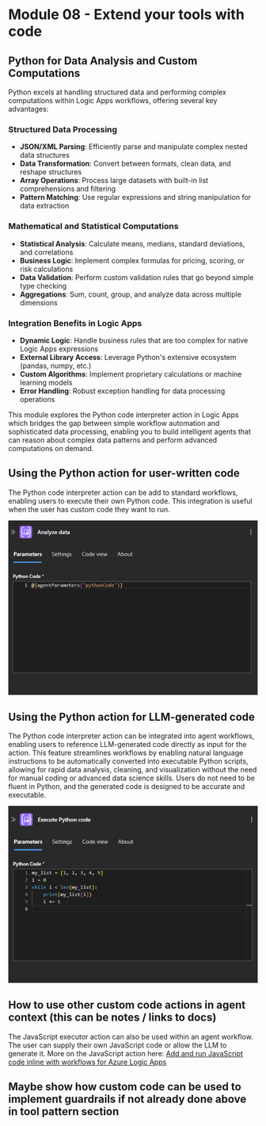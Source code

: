 # Module 08 - Extend your tools with code

## Python for Data Analysis and Custom Computations

Python excels at handling structured data and performing complex computations within Logic Apps workflows, offering several key advantages:

### **Structured Data Processing**
- **JSON/XML Parsing**: Efficiently parse and manipulate complex nested data structures
- **Data Transformation**: Convert between formats, clean data, and reshape structures
- **Array Operations**: Process large datasets with built-in list comprehensions and filtering
- **Pattern Matching**: Use regular expressions and string manipulation for data extraction

### **Mathematical and Statistical Computations**
- **Statistical Analysis**: Calculate means, medians, standard deviations, and correlations
- **Business Logic**: Implement complex formulas for pricing, scoring, or risk calculations
- **Data Validation**: Perform custom validation rules that go beyond simple type checking
- **Aggregations**: Sum, count, group, and analyze data across multiple dimensions

### **Integration Benefits in Logic Apps**
- **Dynamic Logic**: Handle business rules that are too complex for native Logic Apps expressions
- **External Library Access**: Leverage Python's extensive ecosystem (pandas, numpy, etc.)
- **Custom Algorithms**: Implement proprietary calculations or machine learning models
- **Error Handling**: Robust exception handling for data processing operations

This module explores the Python code interpreter action in Logic Apps which bridges the gap between simple workflow automation and sophisticated data processing, enabling you to build intelligent agents that can reason about complex data patterns and perform advanced computations on demand.

## Using the Python action for user-written code
The Python code interpreter action can be add to standard workflows, enabling users to execute their own Python code. This integration is useful when the user has custom code they want to run.

![Image of Python code interpreter with llm-generated code.](image-1.png)

## Using the Python action for LLM-generated code
The Python code interpreter action can be integrated into agent workflows, enabling users to reference LLM-generated code directly as input for the action. This feature streamlines workflows by enabling natural language instructions to be automatically converted into executable Python scripts, allowing for rapid data analysis, cleaning, and visualization without the need for manual coding or advanced data science skills. Users do not need to be fluent in Python, and the generated code is designed to be accurate and executable. 

![Image of Python code interpreter with user-generated code.](image.png)

## How to use other custom code actions in agent context (this can be notes / links to docs)

The JavaScript executor action can also be used within an agent workflow. The user can supply their own JavaScript code or allow the LLM to generate it. More on the JavaScript action here: [Add and run JavaScript code inline with workflows for Azure Logic Apps](https://learn.microsoft.com/en-us/azure/logic-apps/add-run-javascript?tabs=standard)


## Maybe show how custom code can be used to implement guardrails if not already done above in tool pattern section
